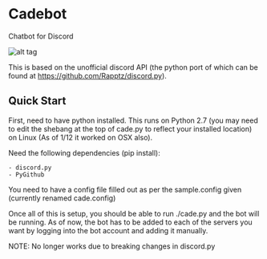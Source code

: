 # Cadebot
Chatbot for Discord 

![alt tag](http://www.videogamesblogger.com/wp-content/uploads/2010/07/marcus-cade-starcraft-2-character-screenshot.jpg)

This is based on the unofficial discord API (the python port of which can be found at https://github.com/Rapptz/discord.py).

## Quick Start

First, need to have python installed. This runs on Python 2.7 (you may need to edit the shebang at the top of cade.py to reflect your installed location) on Linux (As of 1/12 it worked on OSX also).

Need the following dependencies (pip install):

	- discord.py
	- PyGithub

You need to have a config file filled out as per the sample.config given (currently renamed cade.config)

Once all of this is setup, you should be able to run ./cade.py and the bot will be running. As of now, the bot has to be added to each of the servers you want by logging into the bot account and adding it manually.

NOTE: No longer works due to breaking changes in discord.py
